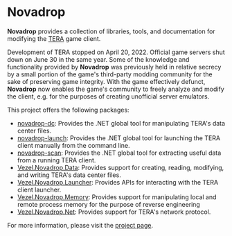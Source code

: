 # Novadrop

**Novadrop** provides a collection of libraries, tools, and documentation for
modifying the [TERA](https://en.wikipedia.org/wiki/TERA_(video_game)) game
client.

Development of TERA stopped on April 20, 2022. Official game servers shut down
on June 30 in the same year. Some of the knowledge and functionality provided by
**Novadrop** was previously held in relative secrecy by a small portion of the
game's third-party modding community for the sake of preserving game integrity.
With the game effectively defunct, **Novadrop** now enables the game's community
to freely analyze and modify the client, e.g. for the purposes of creating
unofficial server emulators.

This project offers the following packages:

* [novadrop-dc](https://www.nuget.org/packages/novadrop-dc): Provides the .NET
  global tool for manipulating TERA's data center files.
* [novadrop-launch](https://www.nuget.org/packages/novadrop-launch): Provides
  the .NET global tool for launching the TERA client manually from the command
  line.
* [novadrop-scan](https://www.nuget.org/packages/novadrop-scan): Provides the
  .NET global tool for extracting useful data from a running TERA client.
* [Vezel.Novadrop.Data](https://www.nuget.org/packages/Vezel.Novadrop.Data):
  Provides support for creating, reading, modifying, and writing TERA's data
  center files.
* [Vezel.Novadrop.Launcher](https://www.nuget.org/packages/Vezel.Novadrop.Launcher):
  Provides APIs for interacting with the TERA client launcher.
* [Vezel.Novadrop.Memory](https://www.nuget.org/packages/Vezel.Novadrop.Memory):
  Provides support for manipulating local and remote process memory for the
  purpose of reverse engineering
* [Vezel.Novadrop.Net](https://www.nuget.org/packages/Vezel.Novadrop.Net):
  Provides support for TERA's network protocol.

For more information, please visit the
[project page](https://github.com/vezel-dev/novadrop).
